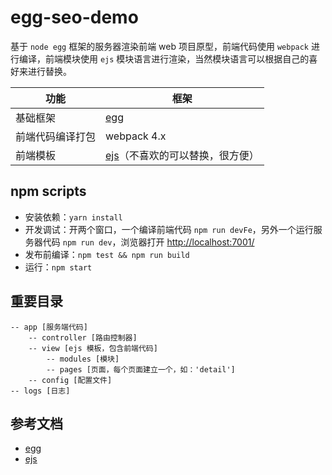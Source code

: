 # egg-seo-demo

基于 `node egg` 框架的服务器渲染前端 web 项目原型，前端代码使用 `webpack` 进行编译，前端模块使用 `ejs` 模块语言进行渲染，当然模块语言可以根据自己的喜好来进行替换。

| 功能 | 框架 |
| -- | -- |
| 基础框架 | [egg](http://eggjs.org) |
| 前端代码编译打包 | webpack 4.x |
| 前端模板 | [ejs](http://ejs.co/#install)（不喜欢的可以替换，很方便） |


## npm scripts

- 安装依赖：`yarn install`
- 开发调试：开两个窗口，一个编译前端代码 `npm run devFe`，另外一个运行服务器代码 `npm run dev`，浏览器打开 [http://localhost:7001/](http://localhost:7001/)
- 发布前编译：`npm test && npm run build`
- 运行：`npm start`


## 重要目录

```
-- app [服务端代码]
    -- controller [路由控制器]
    -- view [ejs 模板，包含前端代码]
        -- modules [模块]
        -- pages [页面，每个页面建立一个，如：'detail']
    -- config [配置文件]
-- logs [日志]
```


## 参考文档
- [egg](http://eggjs.org)
- [ejs](http://ejs.co/#install)
